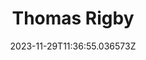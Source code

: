 ---
title: "Thomas Rigby"
category: "IndieWeb & Personal Blogs"
site_url: https://thomasrigby.com/
feed_url: https://thomasrigby.com/feed.xml
date: 2023-11-29T11:36:55.036573Z
domain: thomasrigby.com

---